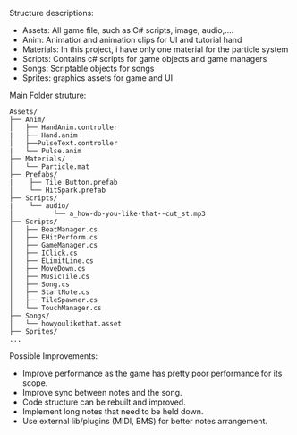 Structure descriptions:

- Assets: All game file, such as C# scripts, image, audio,....
- Anim: Animatior and animation clips for UI and tutorial hand
- Materials: In this project, i have only one material for the particle system
- Scripts: Contains c# scripts for game objects and game managers
- Songs: Scriptable objects for songs
- Sprites: graphics assets for game and UI

Main Folder struture:
```
Assets/
├── Anim/
│   ├── HandAnim.controller
|   ├── Hand.anim
│   ├──PulseText.controller
|   └── Pulse.anim
├── Materials/
│   └── Particle.mat
├── Prefabs/
|    ├── Tile Button.prefab
│    └── HitSpark.prefab
├── Scripts/
|    └── audio/
│          └── a_how-do-you-like-that--cut_st.mp3
├── Scripts/
│   ├── BeatManager.cs
│   ├── EHitPerform.cs
│   ├── GameManager.cs
│   ├── IClick.cs
│   ├── ELimitLine.cs
│   ├── MoveDown.cs
│   ├── MusicTile.cs
│   ├── Song.cs
│   ├── StartNote.cs
│   ├── TileSpawner.cs
│   └── TouchManager.cs
├── Songs/
│   └── howyoulikethat.asset
├── Sprites/
...
```

Possible Improvements:
- Improve performance as the game has pretty poor performance for its scope.
- Improve sync between notes and the song.
- Code structure can be rebuilt and improved.
- Implement long notes that need to be held down.
- Use external lib/plugins (MIDI, BMS) for better notes arrangement.
